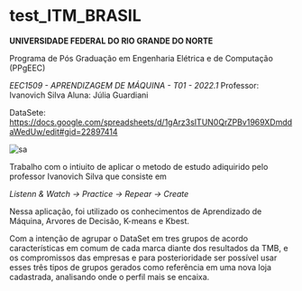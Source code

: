 # test_ITM_BRASIL

**UNIVERSIDADE FEDERAL DO RIO GRANDE DO NORTE**

Programa de Pós Graduação em Engenharia Elétrica e de Computação (PPgEEC)

*EEC1509 - APRENDIZAGEM DE MÁQUINA - T01 - 2022.1*
Professor: Ivanovich Silva
Aluna: Júlia Guardiani

DataSete: https://docs.google.com/spreadsheets/d/1gArz3sITUN0QrZPBv1969XDmddaWedUw/edit#gid=22897414

![sa](https://user-images.githubusercontent.com/42269517/171933913-f324ba86-3731-4887-88d6-dd9fdfc1f4fc.png)


 Trabalho com o intiuito de aplicar o metodo de estudo adiquirido pelo professor Ivanovich Silva que consiste em 
 
  *Listenn & Watch -> Practice -> Repear -> Create*
 
 Nessa aplicação, foi utilizado os conhecimentos de Aprendizado de Máquina, Arvores de Decisão, K-means e Kbest. 
 
 
 Com a intenção de agrupar o DataSet em tres grupos de acordo características em comum de cada marca  diante dos resultados da TMB,
 e os compromissos das empresas e para  posterioridade ser possível usar esses três tipos de grupos gerados como referência em 
 uma nova loja cadastrada, analisando onde o perfil mais se encaixa.


